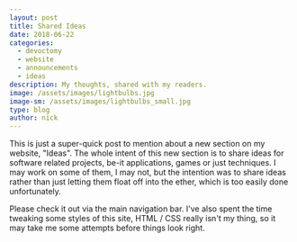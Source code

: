 ```yaml
---
layout: post
title: Shared Ideas 
date: 2018-06-22
categories:
  - devoctomy
  - website
  - announcements
  - ideas
description: My thoughts, shared with my readers.
image: /assets/images/lightbulbs.jpg
image-sm: /assets/images/lightbulbs_small.jpg
type: blog
author: nick
---
```


This is just a super-quick post to mention about a new section on my website, "Ideas".  The whole intent of this new section is to share ideas for software related projects, be-it applications, games or just techniques.  I may work on some of them, I may not, but the intention was to share ideas rather than just letting them float off into the ether, which is too easily done unfortunately.

Please check it out via the main navigation bar.  I've also spent the time tweaking some styles of this site, HTML / CSS really isn't my thing, so it may take me some attempts before things look right.